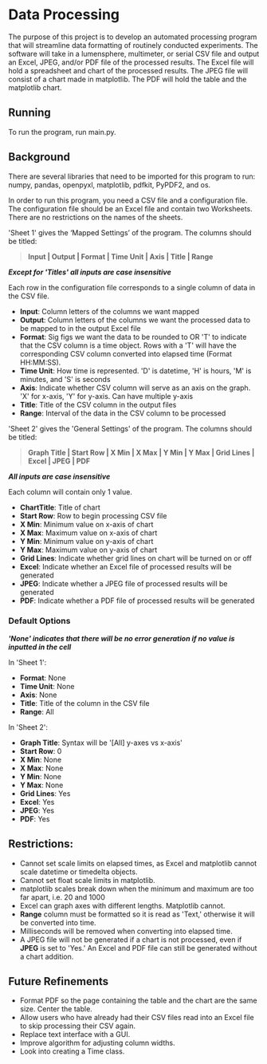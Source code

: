 # Data Processing
The purpose of this project is to develop an automated processing program that will streamline data formatting of routinely conducted experiments. The software will take in a lumensphere, multimeter, or serial CSV file and output an Excel, JPEG, and/or PDF file of the processed results. The Excel file will hold a spreadsheet and chart of the processed results. The JPEG file will consist of a chart made in matplotlib. The PDF will hold the table and the matplotlib chart. 

## Running 
To run the program, run main.py.

## Background
There are several libraries that need to be imported for this program to run: numpy, pandas, openpyxl, matplotlib, pdfkit, PyPDF2, and os. 

In order to run this program, you need a CSV file and a configuration file. The configuration file should be an Excel file and contain two Worksheets. There are no restrictions on the names of the sheets. 

'Sheet 1' gives the ‘Mapped Settings’ of the program. The columns should be titled: 
> **Input | Output | Format | Time Unit | Axis | Title | Range**

**_Except for 'Titles' all inputs are case insensitive_**

Each row in the configuration file corresponds to a single column of data in the CSV file. 
- **Input**: Column letters of the columns we want mapped
- **Output**: Column letters of the columns we want the processed data to be mapped to in the output Excel file 
- **Format**: Sig figs we want the data to be rounded to OR 'T' to indicate that the CSV column is a time object. Rows with a 'T' will have the corresponding CSV column converted into elapsed time (Format HH:MM:SS). 
- **Time Unit**: How time is represented. 'D' is datetime, 'H' is hours, 'M' is minutes, and 'S' is seconds    
- **Axis**: Indicate whether CSV column will serve as an axis on the graph. 'X' for x-axis, 'Y' for y-axis. Can have multiple y-axis
- **Title**: Title of the CSV column in the output files 
- **Range**: Interval of the data in the CSV column to be processed 

'Sheet 2' gives the 'General Settings' of the program. The columns should be titled: 
> **Graph Title | Start Row | X Min | X Max | Y Min | Y Max | Grid Lines | Excel | JPEG | PDF** 

**_All inputs are case insensitive_**

Each column will contain only 1 value. 

- **ChartTitle**: Title of chart
- **Start Row**: Row to begin processing CSV file 
- **X Min**: Minimum value on x-axis of chart
- **X Max**: Maximum value on x-axis of chart
- **Y Min**: Minimum value on y-axis of chart
- **Y Max**: Maximum value on y-axis of chart 
- **Grid Lines**: Indicate whether grid lines on chart will be turned on or off
- **Excel**: Indicate whether an Excel file of processed results will be generated
- **JPEG**: Indicate whether a JPEG file of processed results will be generated
- **PDF**: Indicate whether a PDF file of processed results will be generated 


### Default Options

**_'None' indicates that there will be no error generation if no value is inputted in the cell_**

In 'Sheet 1': 
- **Format**: None 
- **Time Unit**: None
- **Axis**: None
- **Title**: Title of the column in the CSV file 
- **Range**: All 

In 'Sheet 2': 
- **Graph Title**: Syntax will be '\[All] y-axes vs x-axis'
- **Start Row**: 0
- **X Min**: None
- **X Max**: None
- **Y Min**: None
- **Y Max**: None
- **Grid Lines**: Yes
- **Excel**: Yes
- **JPEG**: Yes
- **PDF**: Yes

## Restrictions: 
- Cannot set scale limits on elapsed times, as Excel and matplotlib cannot scale datetime or timedelta objects. 
- Cannot set float scale limits in matplotlib. 
- matplotlib scales break down when the minimum and maximum are too far apart, i.e. 20 and 1000
- Excel can graph axes with different lengths. Matplotlib cannot. 
- **Range** column must be formatted so it is read as 'Text,' otherwise it will be converted into time. 
- Milliseconds will be removed when converting into elapsed time. 
- A JPEG file will not be generated if a chart is not processed, even if **JPEG** is set to 'Yes.' An Excel and PDF file can still be generated without a chart addition. 

## Future Refinements
- Format PDF so the page containing the table and the chart are the same size. Center the table. 
- Allow users who have already had their CSV files read into an Excel file to skip processing their CSV again. 
- Replace text interface with a GUI. 
- Improve algorithm for adjusting column widths. 
- Look into creating a Time class.


